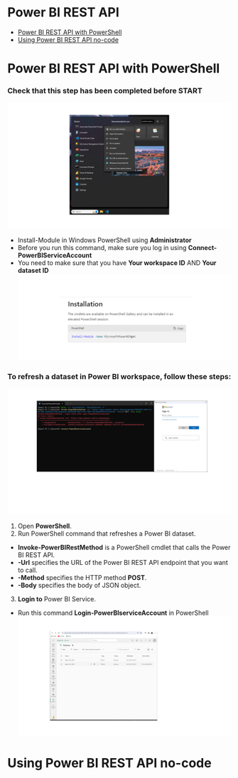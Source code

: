 Power BI REST API
============
- [Power BI REST API with PowerShell]()
- [Using Power BI REST API no-code]()

# Power BI REST API with PowerShell
### Check that this step has been completed before START
![5](/images/5-REST.png)

- Install-Module in Windows PowerShell using **Administrator**
- Before you run this command, make sure you log in using **Connect-PowerBIServiceAccount**
- You need to make sure that you have **Your workspace ID** AND **Your dataset ID**
![6](/images/6-REST.png)
### To refresh a dataset in Power BI workspace, follow these steps:
![4](/images/4-REST.png)
1. Open **PowerShell**.
2. Run PowerShell command that refreshes a Power BI dataset.
* **Invoke-PowerBIRestMethod** is a PowerShell cmdlet that calls the Power BI REST API.
* **-Url** specifies the URL of the Power BI REST API endpoint that you want to call.
* **-Method** specifies the HTTP method **POST**.
* **-Body** specifies the body of JSON object.
3. **Login to** Power BI Service.
* Run this command **Login-PowerBIserviceAccount** in PowerShell 
![7](/images/7-REST.png)


# Using Power BI REST API no-code
